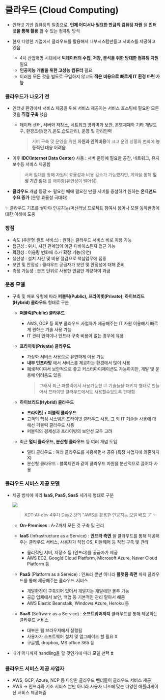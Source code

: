 # 클라우드 (Cloud Computing)
+ 인터넷 기반 컴퓨팅의 일종으로, **언제 어디서나 필요한 만큼의 컴퓨팅 자원** 을 **인터넷을 통해 활용** 할 수 있는 컴퓨팅 방식

+ 현재 다양한 기업에서 클라우드를 활용해서 내부시스템만들고 서비스를 제공하고 있음   
   + 4차 산업혁명 시대에서 **빅데이터의 수집, 저장, 분석을 위한 방대한 컴퓨팅 자원** 필요
   + **인공지능 개발을 위한 고성능 컴퓨터** 필요
   + 이러한 모든 것을 별도로 구입하지 않고도 **적은 비용으로 빠르게 IT 환경 마련 가능**
   
### 클라우드가 나오기 전
+ 인터넷 환경에서 서비스 제공을 위해 서비스 제공자는 서비스 호스팅에 필요한 모든 것을 **직접 구축** 했음
   + 데이터 센터, 서버와 저장소, 네트워크 방화벽과 보안, 운영체제와 기타 개발도구, 환경조성(전기,온도,습도관리), 운영 및 관리인력
     > 서버 구축 및 운영을 위한 **자원과 인력비용**이 크고 운영 상황의 변화에 **능동적인 대응 어려움**
+ 이후 **IDC(Internet Data Center)** 사용 : 서버 운영에 필요한 공간, 네트워크, 유지보수등 서비스 제공함
  > 서버 임대를 통해 자원의 효율성과 비용 감소가 가능했지만, 계약을 통해 **일정 기간 임대** 를 해야함(유연성이 떨어짐)
  
+ **클라우드** 개념 등장 ← 필요한 때에 필요한 만큼 서버를 증설하기 원하는 **온디맨드 수요 증가** (운영 효율성 극대화)  
 
✨ 클라우드 기초를 쌓아야 인공지능/머신러닝 프로젝트 참여시 용어나 모델 동작환경에 대한 이해에 도움   

### 장점
+ 속도 (주문형 셀프 서비스) : 원하는 클라우드 서비스 바로 이용 가능
+ 접근성 : 위치, 시간 관계없이 어떤 디바이스든지 접근 가능
+ 확장성 : 이용량 변화에 추가 확장 가능(유연)
+ 생산성 : 설치 시간 및 비용 절감으로 핵심업무에 집중
+ 보안 및 안정성 : 클라우드 공급자가 보안 및 안정성에 대해 준비
+ 측정 가능성 : 분초 단위로 사용한 만큼만 계량하여 과금
  
### 운용 모델
+ 구축 및 배포 유형에 따라 **퍼블릭(Public), 프라이빗(Private), 하이브리드(Hybrid) 클라우드** 형태로 구분  

   + **퍼블릭(Public) 클라우드**   
   
      + AWS, GCP 등 외부 클라우드 사업자가 제공해주는 IT 자원 이용해서 빠르게 원하는 기술 사용 가능
      + IT 관리 인력이나 인프라 구축 비용이 없는 경우에 유용
   
   + **프라이빗(Private) 클라우드**    
   
       + 가상화 서비스 사용으로 유연하게 이용 가능
       + **내부 인프라망** 에서 서비스를 제공하는 환경에서 많이 사용
       + 폐쇄적이여서 보안적으로 좋고 커스터마이제이션도 가능하지만, 개발 및 운용에 어려움도 있음
         > 그래서 최근 퍼블릭에서 사용가능한 IT 기술들을 패키지 형태로 만들어서 프라이빗 클라우드에서도 사용할수있도록 판매함
   
   + **하이브리드(Hybrid) 클라우드**    
   
      + **프라이빗 + 퍼블릭 클라우드** 
      + 고객의 핵심 시스템은 프라이빗 클라우드 사용, 그 외 IT 기술들 사용에 대해선 퍼블릭 클라우드 사용
      + 퍼블릭의 경제성과 프라이빗의 보안성 모두 고려
   
   + 최근 **멀티 클라우드, 분산형 클라우드** 등 여러 개념 도입
      + 멀티 클라우드 : 여러 클라우드를 사용하면서 공유  (특정 사업자에 의존하지 X)
      + 분산형 클라우드 : 블록체인과 같이 클라우드 자원을 분산적으로 끌어다 사용

### 클라우드 서비스 제공 모델
+ 제공 방식에 따라 **laaS, PaaS, SasS** 세가지 형태로 구분   
   
   <img src="https://user-images.githubusercontent.com/72974863/102848264-c1406b00-4457-11eb-8d35-8eabf0381063.png">   
   
   > KDT-AI-dev 4주차 Day2 강의 "AWS를 활용한 인공지능 모델 배포 II" ✨
 
   + **On-Premises** : A-Z까지 모든 것 구축 및 관리
   + **IaaS** (Infrastructure as a Service) : **인프라 측면** 을 클라우드를 통해 제공해주는 클라우드 서비스, 사용자가 직접 OS, 미들웨어 등 직접 구축 및 관리
      + 물리적인 서버, 저장소 등 (인프라)를 공급자가 제공
      + AWS EC2, Googld Cloud Platform, Microsoft Azure, Naver Cloud Platform 등

   + **PaaS** (Platform as a Service) : 인프라 뿐만 아니라 **플랫폼 측면** 까지 클라우드를 통해 제공해주는 클라우드 서비스
      + 개발환경이 구축되어 있어서 개발자는 개발에만 몰두 가능
      + 공급 업체에서 보안, 백업 등 기본적인 관리 맡아서 해줌
      + AWS Elastic Beanstalk, Windows Azure, Heroku 등
      
   + **SaaS** (Software as a Service) : **소프트웨어까지** 클라우드를 통해 제공하는 클라우드 서비스
      + 대부분 웹 브라우져에서 실행됨
      + 사용자가 소프트웨어 설치 및 업그레이드 할 필요 X
      + 구글앱, dropbox, MS office 365 등

+ 내가 어디까지 handling을 할 것인가에 따라 모델 선택 ❗❗   


### 클라우드 서비스 제공 사업자
+ AWS, GCP, Azure, NCP 등 다양한 클라우드 벤더들이 클라우드 서비스 제공
+ AWS -> 인프라와 기초 서비스 뿐만 아니라 사용자 니즈에 맞는 다양한 애플리케이션 서비스 제공해줌

